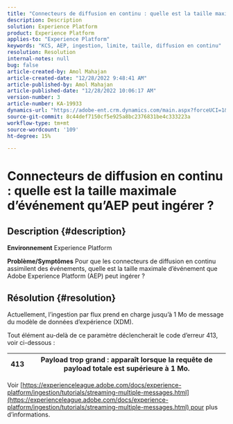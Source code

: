 ```yaml
---
title: "Connecteurs de diffusion en continu : quelle est la taille maximale d’événement qu’AEP peut ingérer ?"
description: Description
solution: Experience Platform
product: Experience Platform
applies-to: "Experience Platform"
keywords: "KCS, AEP, ingestion, limite, taille, diffusion en continu"
resolution: Resolution
internal-notes: null
bug: false
article-created-by: Amol Mahajan
article-created-date: "12/28/2022 9:48:41 AM"
article-published-by: Amol Mahajan
article-published-date: "12/28/2022 10:06:17 AM"
version-number: 3
article-number: KA-19933
dynamics-url: "https://adobe-ent.crm.dynamics.com/main.aspx?forceUCI=1&pagetype=entityrecord&etn=knowledgearticle&id=48dacbca-9486-ed11-81ac-6045bd006e5a"
source-git-commit: 8c44def7150cf5e925a8bc2376831be4c333223a
workflow-type: tm+mt
source-wordcount: '109'
ht-degree: 15%

---
```


# Connecteurs de diffusion en continu : quelle est la taille maximale d’événement qu’AEP peut ingérer ?

## Description {#description}

<b>Environnement</b>
Experience Platform


<b>Problème/Symptômes</b>
Pour que les connecteurs de diffusion en continu assimilent des événements, quelle est la taille maximale d’événement que Adobe Experience Platform (AEP) peut ingérer ?


## Résolution {#resolution}


Actuellement, l’ingestion par flux prend en charge jusqu’à 1 Mo de message du modèle de données d’expérience (XDM).

Tout élément au-delà de ce paramètre déclencherait le code d’erreur 413, voir ci-dessous :




| 413 | Payload trop grand : apparaît lorsque la requête de payload totale est supérieure à 1 Mo. |
| --- | --- |




Voir [https://experienceleague.adobe.com/docs/experience-platform/ingestion/tutorials/streaming-multiple-messages.html](https://experienceleague.adobe.com/docs/experience-platform/ingestion/tutorials/streaming-multiple-messages.html) pour plus d’informations.
